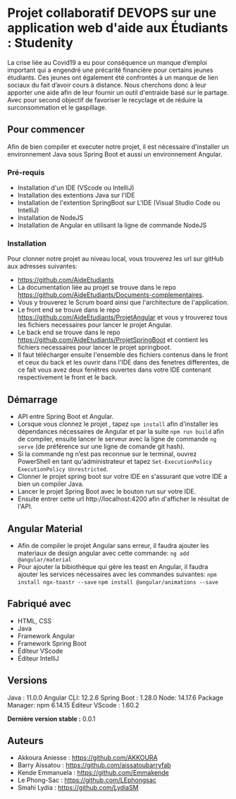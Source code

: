 # Projet collaboratif DEVOPS sur une application web d'aide aux Étudiants : Studenity

La crise liée au Covid19 a eu pour conséquence un manque d’emploi important qui a engendré une précarité financière pour certains jeunes étudiants.
Ces jeunes ont également été confrontés à un manque de lien sociaux du fait d’avoir cours à distance.
Nous cherchons donc à leur apporter une aide afin de leur fournir un outil d'entraide basé sur le partage.
Avec pour second objectif de favoriser le recyclage et de réduire la surconsommation et le gaspillage.

## Pour commencer

Afin de bien compiler et executer notre projet, il est nécessaire d'installer un environnement Java sous Spring Boot et aussi un environnement Angular.

### Pré-requis

- Installation d'un IDE (VScode ou IntelliJ)
- Installation des extentions Java sur l'IDE
- Installation de l'extention SpringBoot sur L'IDE (Visual Studio Code ou IntelliJ)
- Installation de NodeJS
- Installation de Angular en utilisant la ligne de commande NodeJS 
### Installation

Pour clonner notre projet au niveau local, vous trouverez les url sur gitHub aux adresses suivantes:
-  https://github.com/AideEtudiants 
-  La documentation liée au projet se trouve dans le repo https://github.com/AideEtudiants/Documents-complementaires.
-  Vous y trouverez le Scrum board ainsi que l'architecture de l'application.
-  Le front end se trouve dans le repo https://github.com/AideEtudiants/ProjetAngular et vous y trouverez tous les fichiers necessaires pour lancer le projet Angular.
-  Le back end se trouve dans le repo https://github.com/AideEtudiants/ProjetSpringBoot et contient les fichiers necessaires pour lancer le projet springboot.
- Il faut télécharger ensuite l'ensemble des fichiers contenus dans le front et ceux du back et les ouvrir dans l'IDE dans des fenetres differentes, de ce fait vous avez deux fenêtres ouvertes dans votre IDE contenant respectivement le front et le back.

## Démarrage
* API entre Spring Boot et Angular.
* Lorsque vous clonnez le projet , tapez `npm install` afin d'installer les dépendances nécessaires de Angular et par la suite `npm run build` afin de compiler, ensuite lancer le serveur avec la ligne de commande `ng serve` (de préférence sur une ligne de comande git hash).
* Si la commande ng n’est pas reconnue sur le terminal, ouvrez PowerShell en tant qu'administrateur et tapez `Set-ExecutionPolicy ExecutionPolicy Unrestricted`.
* Clonner le projet spring boot sur votre IDE en s'assurant que votre IDE a bien un compiler Java.
* Lancer le projet Spring Boot avec le bouton run sur votre IDE.
* Ensuite entrer cette url http://localhost:4200 afin d'afficher le résultat de l'API.

##  Angular Material 
* Afin de compiler le projet Angular sans erreur, il faudra ajouter les materiaux de design angular avec cette commande:
  `ng add @angular/material`
* Pour ajouter la bibiothèque qui gère les teast en Angular, il faudra ajouter les services nécessaires avec les commandes suivantes:
  `npm install ngx-toastr --save`
  `npm install @angular/animations --save`


## Fabriqué avec

* HTML, CSS
* Java 
* Framework Angular
* Framework Spring Boot
* Éditeur VScode
* Éditeur IntelliJ


## Versions
Java : 11.0.0
Angular CLI: 12.2.6
Spring Boot : 1.28.0
Node: 14.17.6
Package Manager: npm 6.14.15
Éditeur VScode : 1.60.2

**Dernière version stable :**  0.0.1

## Auteurs

* Akkoura Aniesse : https://github.com/AKKOURA
* Barry Aissatou : https://github.com/aissatoubarryfab
* Kende Emmanuela : https://github.com/Emmakende
* Le Phong-Sac : https://github.com/LEphongsac
* Smahi Lydia : https://github.com/LydiaSM
